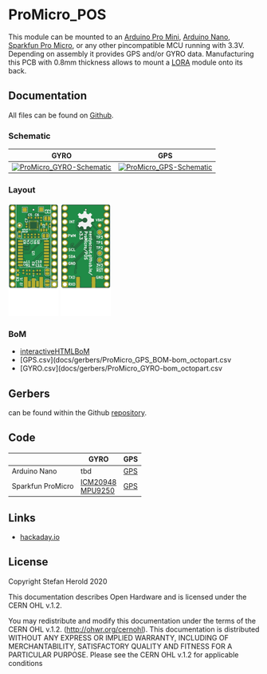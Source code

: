 # ProMicro_POS
This module can be mounted to an [Arduino Pro Mini](https://www.sparkfun.com/products/11113), [Arduino Nano](https://store.arduino.cc/arduino-nano), [Sparkfun Pro Micro](https://www.sparkfun.com/products/12587), or any other pincompatible MCU running with 3.3V. Depending on assembly it provides GPS and/or GYRO data. Manufacturing this PCB with 0.8mm thickness allows to mount a [LORA](../LORA) module onto its back.


## Documentation
All files can be found on [Github](https://github.com/nerdyscout/ProMicro/tree/master/POS).


### Schematic
| GYRO | GPS |
| ---  | --- |
| [![ProMicro_GYRO-Schematic](docs/img/ProMicro_GYRO-schematic.svg)](docs/ProMicro_GYRO-schematic.pdf) | [![ProMicro_GPS-Schematic](docs/img/ProMicro_GPS-schematic.svg)](docs/ProMicro_GPS-schematic.pdf) |


### Layout
<a href="docs/ProMicro_POS-top.pdf"><img src="docs/img/ProMicro_POS-top.svg" alt="ProMicro_GPS-top" width="20%"/></a>
<a href="docs/ProMicro_POS-bottom.pdf"><img src="docs/img/ProMicro_POS-bottom.svg" alt="ProMicro_GPS-bottom" width="20%"/></a>


### BoM
  * [interactiveHTMLBoM](https://nerdyscout.github.io/ProMicro/POS/docs/bom/ProMicro_POS-ibom.html)
  * [GPS.csv](docs/gerbers/ProMicro_GPS_BOM-bom_octopart.csv
  * [GYRO.csv](docs/gerbers/ProMicro_GYRO-bom_octopart.csv


## Gerbers
can be found within the Github [repository](gerbers).


## Code
| | GYRO | GPS |
| --- | --- | --- |
| Arduino Nano | tbd | [GPS](examples/Arduino_Nano_GPS/Arduino_Nano_GPS.ino) |
| Sparkfun ProMicro | [ICM20948](examples/Sparkfun_ProMicro_ICM20948/Sparkfun_ProMicro_ICM20948.ino)<br>[MPU9250](examples/Sparkfun_ProMicro_MPU9250/Sparkfun_ProMicro_MPU9250.ino) | [GPS](examples/Sparkfun_ProMicro_GPS/Sparkfun_ProMicro_GPS.ino) |


## Links
  * [hackaday.io](https://hackaday.io/project/171898-promicro)


## License
Copyright Stefan Herold 2020

This documentation describes Open Hardware and is licensed under the CERN OHL v.1.2.

You may redistribute and modify this documentation under the terms of the CERN OHL v.1.2. (http://ohwr.org/cernohl). This documentation is distributed WITHOUT ANY EXPRESS OR IMPLIED WARRANTY, INCLUDING OF MERCHANTABILITY, SATISFACTORY QUALITY AND FITNESS FOR A PARTICULAR PURPOSE. Please see the CERN OHL v.1.2 for applicable conditions
